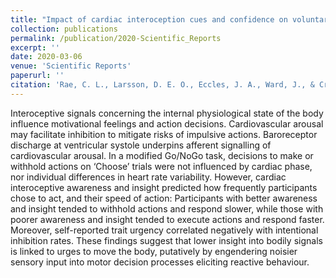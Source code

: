 ```yaml
---
title: "Impact of cardiac interoception cues and confidence on voluntary decisions to make or withhold action in an intentional inhibition task"
collection: publications
permalink: /publication/2020-Scientific_Reports
excerpt: ''
date: 2020-03-06
venue: 'Scientific Reports'
paperurl: ''
citation: 'Rae, C. L., Larsson, D. E. O., Eccles, J. A., Ward, J., & Critchley, H. D. (2020). &quot;Impact of cardiac interoception cues and confidence on voluntary decisions to make or withhold action in an intentional inhibition task.&quot; <i>Scientific Reports</i>. 10(1).'
---
```


Interoceptive signals concerning the internal physiological state of the body influence motivational feelings and action decisions. Cardiovascular arousal may facilitate inhibition to mitigate risks of impulsive actions. Baroreceptor discharge at ventricular systole underpins afferent signalling of cardiovascular arousal. In a modified Go/NoGo task, decisions to make or withhold actions on ‘Choose’ trials were not influenced by cardiac phase, nor individual differences in heart rate variability. However, cardiac interoceptive awareness and insight predicted how frequently participants chose to act, and their speed of action: Participants with better awareness and insight tended to withhold actions and respond slower, while those with poorer awareness and insight tended to execute actions and respond faster. Moreover, self-reported trait urgency correlated negatively with intentional inhibition rates. These findings suggest that lower insight into bodily signals is linked to urges to move the body, putatively by engendering noisier sensory input into motor decision processes eliciting reactive behaviour.